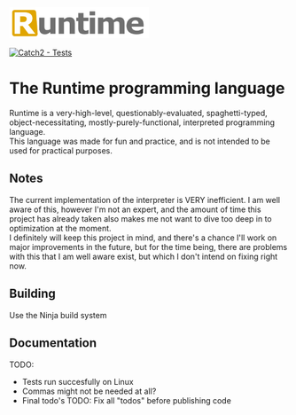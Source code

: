 <picture>
  <img alt="The Runtime programming language"
       src="Runtime logo.svg"
       width="50%">
</picture>
<br>

[![Catch2 - Tests](https://github.com/Wisdurm/Runtime/actions/workflows/tests.yml/badge.svg)](https://github.com/Wisdurm/Runtime/actions/workflows/tests.yml)

# The Runtime programming language  
Runtime is a very-high-level, questionably-evaluated, spaghetti-typed, object-necessitating, mostly-purely-functional, interpreted programming language.  
This language was made for fun and practice, and is not intended to be used for practical purposes.

## Notes
The current implementation of the interpreter is VERY inefficient. I am well aware of this, however I'm not an expert, and the amount
of time this project has already taken also makes me not want to dive too deep in to optimization at the moment.  
I definitely will keep this project in mind, and there's a chance I'll work on major improvements in the future, but for the time being,
there are problems with this that I am well aware exist, but which I don't intend on fixing right now.

## Building
Use the Ninja build system

## Documentation
TODO:
* Tests run succesfully on Linux
* Commas might not be needed at all?
* Final todo's
TODO: Fix all "todos" before publishing code